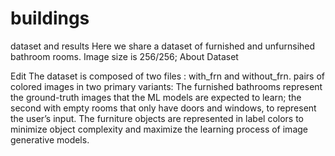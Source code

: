 # buildings
dataset and results
Here we share a dataset of furnished and unfurnsihed bathroom rooms. Image size is 256/256; About Dataset

Edit
The dataset is composed of two files : with_frn and without_frn.
pairs of colored images in two primary variants: The furnished bathrooms represent the ground-truth images that the ML models are expected to learn;
the second with empty rooms that only have doors and windows, to represent the user’s input.
The furniture objects are represented in label colors to minimize object complexity and maximize the learning process of image generative models. 
